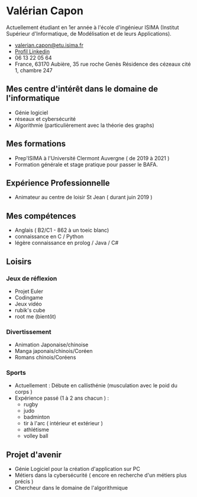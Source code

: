 # Valérian Capon
Actuellement étudiant en 1er année à l'école d'ingénieur ISIMA (Institut Supérieur d'Informatique, de Modélisation et de leurs Applications).

- <a href=valerian.capon@etu.isima.fr>valerian.capon@etu.isima.fr</a>
- <a href=linkedin.com/in/val%C3%A9rian-capon-45b62a1b3>Profil Linkedin</a>
- 06 13 22 05 64
- France, 63170 Aubière, 35 rue roche Genès Résidence des cézeaux cité 1, chambre 247

## Mes centre d'intérêt dans le domaine de l'informatique
- Génie logiciel
- réseaux et cybersécurité
- Algorithmie (particulièrement avec la théorie des graphs)

## Mes formations
- Prep'ISIMA à l'Université Clermont Auvergne ( de 2019 à 2021 ) 
- Formation générale et stage pratique pour passer le BAFA.

## Expérience Professionnelle
- Animateur au centre de loisir St Jean ( durant juin 2019 )

## Mes compétences
- Anglais ( B2/C1 - 862 à un toeic blanc) 
- connaissance en C / Python 
- légère connaissance en prolog / Java / C#

## Loisirs
### Jeux de réflexion
- Projet Euler
- Codingame
- Jeux vidéo
- rubik's cube
- root me (bientôt) 
### Divertissement
- Animation Japonaise/chinoise
- Manga japonais/chinois/Coréen
- Romans chinois/Coréens
### Sports
- Actuellement : Débute en callisthénie (musculation avec le poid du corps ) 
- Expérience passé (1 à 2 ans chacun ) :
  - rugby
  - judo
  - badminton
  - tir à l'arc ( intérieur et extérieur )
  - athlétisme
  - volley ball

## Projet d'avenir
- Génie Logiciel pour la création d'application sur PC
- Métiers dans la cybersécurité ( encore en recherche d'un métiers plus précis )
- Chercheur dans le domaine de l'algorithmique

<!---
valerianCapon/valerianCapon is a ✨ special ✨ repository because its `README.md` (this file) appears on your GitHub profile.
You can click the Preview link to take a look at your changes.
--->


